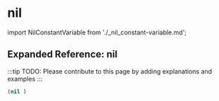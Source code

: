 # nil

import NilConstantVariable from './_nil_constant-variable.md';

<NilConstantVariable />

## Expanded Reference: nil

:::tip
TODO: Please contribute to this page by adding explanations and examples
:::

```lisp
(nil )
```
